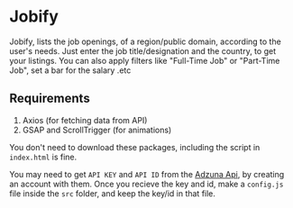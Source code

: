 # Jobify

Jobify, lists the job openings, of a region/public domain, according to the user's needs.
Just enter the job title/designation and the country, to get your listings. You can also apply filters like "Full-Time Job" or "Part-Time Job", set a bar for the salary .etc

## Requirements

1) Axios (for fetching data from API)
2) GSAP and ScrollTrigger (for animations)

You don't need to download these packages, including the script in `index.html` is fine.

You may need to get `API KEY` and `API ID` from the [Adzuna Api](https://developer.adzuna.com/), by creating an account with them.
Once you recieve the key and id, make a `config.js` file inside the `src` folder, and keep the key/id in that file.
